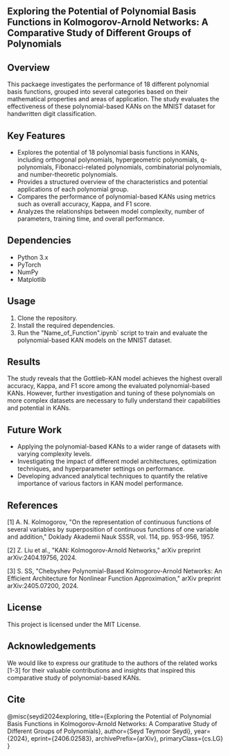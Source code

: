 ##  Exploring the Potential of Polynomial Basis Functions in Kolmogorov-Arnold Networks: A Comparative Study of Different Groups of Polynomials
## Overview

This packaege investigates the performance of 18 different polynomial basis functions, grouped into several categories based on their mathematical properties and areas of application. The study evaluates the effectiveness of these polynomial-based KANs on the MNIST dataset for handwritten digit classification.

## Key Features

- Explores the potential of 18 polynomial basis functions in KANs, including orthogonal polynomials, hypergeometric polynomials, q-polynomials, Fibonacci-related polynomials, combinatorial polynomials, and number-theoretic polynomials.
- Provides a structured overview of the characteristics and potential applications of each polynomial group.
- Compares the performance of polynomial-based KANs using metrics such as overall accuracy, Kappa, and F1 score.
- Analyzes the relationships between model complexity, number of parameters, training time, and overall performance.

## Dependencies

- Python 3.x
- PyTorch
- NumPy
- Matplotlib

## Usage

1. Clone the repository.
2. Install the required dependencies.
3. Run the "Name_of_Function".ipynb` script to train and evaluate the polynomial-based KAN models on the MNIST dataset.

## Results

The study reveals that the Gottlieb-KAN model achieves the highest overall accuracy, Kappa, and F1 score among the evaluated polynomial-based KANs. However, further investigation and tuning of these polynomials on more complex datasets are necessary to fully understand their capabilities and potential in KANs.

## Future Work

- Applying the polynomial-based KANs to a wider range of datasets with varying complexity levels.
- Investigating the impact of different model architectures, optimization techniques, and hyperparameter settings on performance.
- Developing advanced analytical techniques to quantify the relative importance of various factors in KAN model performance.

## References

[1] A. N. Kolmogorov, "On the representation of continuous functions of several variables by superposition of continuous functions of one variable and addition," Doklady Akademii Nauk SSSR, vol. 114, pp. 953-956, 1957.

[2] Z. Liu et al., "KAN: Kolmogorov-Arnold Networks," arXiv preprint arXiv:2404.19756, 2024.

[3] S. SS, "Chebyshev Polynomial-Based Kolmogorov-Arnold Networks: An Efficient Architecture for Nonlinear Function Approximation," arXiv preprint arXiv:2405.07200, 2024.

## License

This project is licensed under the MIT License.

## Acknowledgements

We would like to express our gratitude to the authors of the related works [1-3] for their valuable contributions and insights that inspired this comparative study of polynomial-based KANs.
## Cite 
@misc{seydi2024exploring,
      title={Exploring the Potential of Polynomial Basis Functions in Kolmogorov-Arnold Networks: A Comparative Study of Different Groups of Polynomials}, 
      author={Seyd Teymoor Seydi},
      year={2024},
      eprint={2406.02583},
      archivePrefix={arXiv},
      primaryClass={cs.LG}
}
